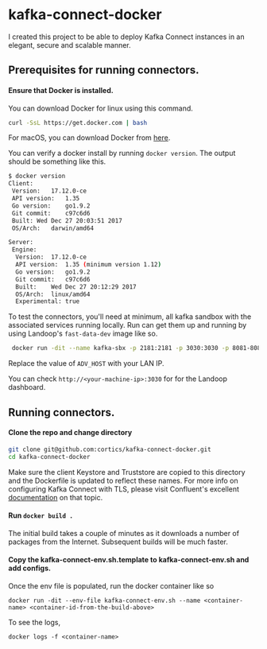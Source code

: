 # kafka-connect-docker

I created this project to be able to deploy Kafka Connect instances in an elegant, secure and scalable manner. 

## Prerequisites for running connectors. 

#### Ensure that Docker is installed. 

You can download Docker for linux using this command.

```bash
curl -SsL https://get.docker.com | bash
```
For macOS, you can download Docker from [here](https://docs.docker.com/docker-for-mac/install/#download-docker-for-mac).

You can verify a docker install by running `docker version`. The output should be something like this.
```bash
$ docker version
Client:
 Version:	17.12.0-ce
 API version:	1.35
 Go version:	go1.9.2
 Git commit:	c97c6d6
 Built:	Wed Dec 27 20:03:51 2017
 OS/Arch:	darwin/amd64

Server:
 Engine:
  Version:	17.12.0-ce
  API version:	1.35 (minimum version 1.12)
  Go version:	go1.9.2
  Git commit:	c97c6d6
  Built:	Wed Dec 27 20:12:29 2017
  OS/Arch:	linux/amd64
  Experimental:	true
```
To test the connectors, you'll need at minimum, all kafka sandbox with the associated services running locally. Run can get them up and running by using Landoop's `fast-data-dev` image like so.
```bash
 docker run -dit --name kafka-sbx -p 2181:2181 -p 3030:3030 -p 8081-8083:8081-8083 -p 9581-9585:9581-9585 -p 9092-9093:9092-9093 -e ADV_HOST=<your-machine-ip> -e ENABLE_SSL=1 landoop/fast-data-dev:latest 
 ```
 Replace the value of `ADV_HOST` with your LAN IP.

 You can check `http://<your-machine-ip>:3030` for for the Landoop dashboard.

## Running connectors.

#### Clone the repo and change directory

```bash
git clone git@github.com:cortics/kafka-connect-docker.git
cd kafka-connect-docker
```

Make sure the client Keystore and Truststore are copied to this directory and the Dockerfile is updated to reflect these names. For more info on configuring Kafka Connect with TLS, please visit Confluent's excellent [documentation](http://docs.confluent.io/current/connect/security.html) on that topic.

#### Run ```docker build .```

The initial build takes a couple of minutes as it downloads a number of packages from the Internet. Subsequent builds will be much faster. 

#### Copy the kafka-connect-env.sh.template to kafka-connect-env.sh and add configs.

Once the env file is populated, run the docker container like so 

```docker run -dit --env-file kafka-connect-env.sh --name <container-name> <container-id-from-the-build-above>```

To see the logs,

```docker logs -f <container-name>```


